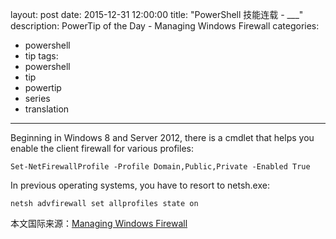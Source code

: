 layout: post
date: 2015-12-31 12:00:00
title: "PowerShell 技能连载 - ___"
description: PowerTip of the Day - Managing Windows Firewall
categories:
- powershell
- tip
tags:
- powershell
- tip
- powertip
- series
- translation
---
Beginning in Windows 8 and Server 2012, there is a cmdlet that helps you enable the client firewall for various profiles:

    Set-NetFirewallProfile -Profile Domain,Public,Private -Enabled True
    

In previous operating systems, you have to resort to netsh.exe:

    netsh advfirewall set allprofiles state on

<!--more-->
本文国际来源：[Managing Windows Firewall](http://powershell.com/cs/blogs/tips/archive/2015/12/31/managing-windows-firewall.aspx)
